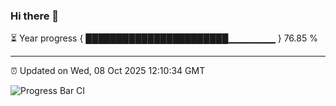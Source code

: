### Hi there 👋

⏳ Year progress { ███████████████████████▁▁▁▁▁▁▁ } 76.85 %

---

⏰ Updated on Wed, 08 Oct 2025 12:10:34 GMT

![Progress Bar CI](https://github.com/liununu/liununu/workflows/Progress%20Bar%20CI/badge.svg)
